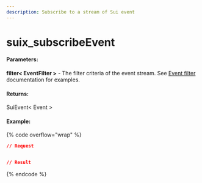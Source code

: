 ```yaml
---
description: Subscribe to a stream of Sui event
---
```


# suix\_subscribeEvent

#### **Parameters:**

**filter< EventFilter >** - The filter criteria of the event stream. See [Event filter](https://docs.sui.io/build/event_api#event-filters) documentation for examples.

#### **Returns:**

SuiEvent< Event >

#### Example:

{% code overflow="wrap" %}
```json
// Request


// Result

```
{% endcode %}
